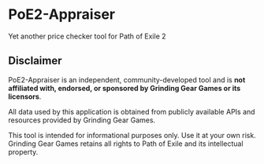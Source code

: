 # PoE2-Appraiser
Yet another price checker tool for Path of Exile 2

## Disclaimer

PoE2-Appraiser is an independent, community-developed tool and is **not affiliated with, endorsed, or sponsored by Grinding Gear Games or its licensors**. 

All data used by this application is obtained from publicly available APIs and resources provided by Grinding Gear Games. 

This tool is intended for informational purposes only. Use it at your own risk. Grinding Gear Games retains all rights to Path of Exile and its intellectual property.
